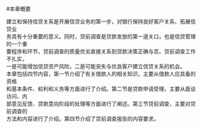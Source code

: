 #本章概要
<p>建立和保持信贷关系是开展信贷业务的第一步，对银行保持良好客户关系、拓展信贷业 <br />
      务具有十分重要的意义。同时，贷前调查是贷款发放的第一道关口，也是信贷管理的一个重 <br />
      要程序和环节，贷前调查的质量优劣直接关系到贷款决策正确与否。贷前调查工作不扎实， <br />
      一是可能增加信贷资产风险，二是可能丧失与优良客户建立信贷关系的机会。 <br />
本章包括四节内容，第一节介绍了有关借款人的相关知识，主要从借款人应具备的资格 <br />
和基本条件、权利和义务等方面进行了介绍。第二节是贷款申请受理，主要从面谈访问、内 <br />
部意见反馈、贷款意向阶段的处理等方面进行了阐述。第三节贷前调查，主要对贷前调查的 <br />
方法和内容进行了介绍。第四节介绍了贷前调查报告的内容要求。</p>